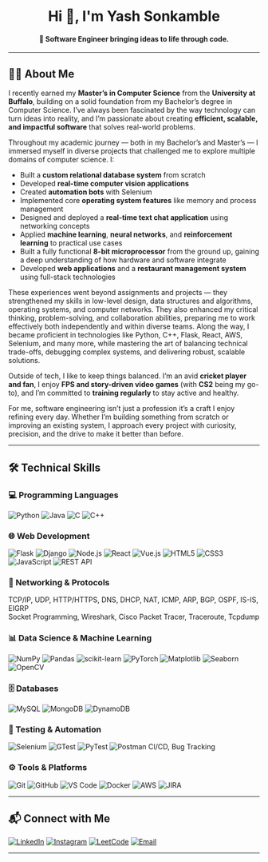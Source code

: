 <h1 align="center">Hi 👋, I'm Yash Sonkamble</h1>
<h4 align="center">🚀 Software Engineer bringing ideas to life through code.</h4>

---

## 🧑‍💻 About Me  

I recently earned my **Master’s in Computer Science** from the **University at Buffalo**, building on a solid foundation from my Bachelor’s degree in Computer Science. I’ve always been fascinated by the way technology can turn ideas into reality, and I’m passionate about creating **efficient, scalable, and impactful software** that solves real-world problems.  

Throughout my academic journey — both in my Bachelor’s and Master’s — I immersed myself in diverse projects that challenged me to explore multiple domains of computer science. I:  

- Built a **custom relational database system** from scratch  
- Developed **real-time computer vision applications**  
- Created **automation bots** with Selenium  
- Implemented core **operating system features** like memory and process management  
- Designed and deployed a **real-time text chat application** using networking concepts  
- Applied **machine learning**, **neural networks**, and **reinforcement learning** to practical use cases  
- Built a fully functional **8-bit microprocessor** from the ground up, gaining a deep understanding of how hardware and software integrate  
- Developed **web applications** and a **restaurant management system** using full-stack technologies  

These experiences went beyond assignments and projects — they strengthened my skills in low-level design, data structures and algorithms, operating systems, and computer networks. They also enhanced my critical thinking, problem-solving, and collaboration abilities, preparing me to work effectively both independently and within diverse teams. Along the way, I became proficient in technologies like Python, C++, Flask, React, AWS, Selenium, and many more, while mastering the art of balancing technical trade-offs, debugging complex systems, and delivering robust, scalable solutions.

Outside of tech, I like to keep things balanced. I’m an avid **cricket player and fan**, I enjoy **FPS and story-driven video games** (with **CS2** being my go-to), and I’m committed to **training regularly** to stay active and healthy.  

For me, software engineering isn’t just a profession it’s a craft I enjoy refining every day. Whether I’m building something from scratch or improving an existing system, I approach every project with curiosity, precision, and the drive to make it better than before.  

---

## 🛠 Technical Skills

### 💻 Programming Languages  
![Python](https://img.shields.io/badge/-Python-3776AB?style=flat&logo=python&logoColor=white)
![Java](https://img.shields.io/badge/-Java-007396?style=flat&logo=java&logoColor=white)
![C](https://img.shields.io/badge/-C-00599C?style=flat&logo=c&logoColor=white)
![C++](https://img.shields.io/badge/-C++-00599C?style=flat&logo=c%2B%2B&logoColor=white)

### 🌐 Web Development  
![Flask](https://img.shields.io/badge/-Flask-000000?style=flat&logo=flask&logoColor=white)
![Django](https://img.shields.io/badge/-Django-092E20?style=flat&logo=django&logoColor=white)
![Node.js](https://img.shields.io/badge/-Node.js-339933?style=flat&logo=node.js&logoColor=white)
![React](https://img.shields.io/badge/-React-61DAFB?style=flat&logo=react&logoColor=black)
![Vue.js](https://img.shields.io/badge/-Vue.js-4FC08D?style=flat&logo=vue.js&logoColor=white)
![HTML5](https://img.shields.io/badge/-HTML5-E34F26?style=flat&logo=html5&logoColor=white)
![CSS3](https://img.shields.io/badge/-CSS3-1572B6?style=flat&logo=css3&logoColor=white)
![JavaScript](https://img.shields.io/badge/-JavaScript-F7DF1E?style=flat&logo=javascript&logoColor=black)
![REST API](https://img.shields.io/badge/-REST%20API-02569B?style=flat)

### 📡 Networking & Protocols  
TCP/IP, UDP, HTTP/HTTPS, DNS, DHCP, NAT, ICMP, ARP, BGP, OSPF, IS-IS, EIGRP  
Socket Programming, Wireshark, Cisco Packet Tracer, Traceroute, Tcpdump

### 📊 Data Science & Machine Learning  
![NumPy](https://img.shields.io/badge/-NumPy-013243?style=flat&logo=numpy&logoColor=white)
![Pandas](https://img.shields.io/badge/-Pandas-150458?style=flat&logo=pandas&logoColor=white)
![scikit-learn](https://img.shields.io/badge/-scikit--learn-F7931E?style=flat&logo=scikit-learn&logoColor=white)
![PyTorch](https://img.shields.io/badge/-PyTorch-EE4C2C?style=flat&logo=pytorch&logoColor=white)
![Matplotlib](https://img.shields.io/badge/-Matplotlib-11557C?style=flat)
![Seaborn](https://img.shields.io/badge/-Seaborn-5A9?style=flat)
![OpenCV](https://img.shields.io/badge/-OpenCV-5C3EE8?style=flat&logo=opencv&logoColor=white)

### 🗄 Databases  
![MySQL](https://img.shields.io/badge/-MySQL-4479A1?style=flat&logo=mysql&logoColor=white)
![MongoDB](https://img.shields.io/badge/-MongoDB-47A248?style=flat&logo=mongodb&logoColor=white)
![DynamoDB](https://img.shields.io/badge/-DynamoDB-4053D6?style=flat&logo=amazon-dynamodb&logoColor=white)

### 🧪 Testing & Automation  
![Selenium](https://img.shields.io/badge/-Selenium-43B02A?style=flat&logo=selenium&logoColor=white)
![GTest](https://img.shields.io/badge/-GTest-007396?style=flat)
![PyTest](https://img.shields.io/badge/-PyTest-0A9EDC?style=flat)
![Postman](https://img.shields.io/badge/-Postman-FF6C37?style=flat&logo=postman&logoColor=white)
CI/CD, Bug Tracking

### ⚙ Tools & Platforms  
![Git](https://img.shields.io/badge/-Git-F05032?style=flat&logo=git&logoColor=white)
![GitHub](https://img.shields.io/badge/-GitHub-181717?style=flat&logo=github&logoColor=white)
![VS Code](https://img.shields.io/badge/-VS%20Code-007ACC?style=flat&logo=visual-studio-code&logoColor=white)
![Docker](https://img.shields.io/badge/-Docker-2496ED?style=flat&logo=docker&logoColor=white)
![AWS](https://img.shields.io/badge/-AWS-232F3E?style=flat&logo=amazon-aws&logoColor=white)
![JIRA](https://img.shields.io/badge/-JIRA-0052CC?style=flat&logo=jira&logoColor=white)

---

## 📬 Connect with Me  
[![LinkedIn](https://img.shields.io/badge/-LinkedIn-0A66C2?style=flat&logo=linkedin&logoColor=white)](https://www.linkedin.com/in/yash-sonkamble/)
[![Instagram](https://img.shields.io/badge/-Instagram-E4405F?style=flat&logo=instagram&logoColor=white)](https://www.instagram.com/_mrkira_/)
[![LeetCode](https://img.shields.io/badge/-LeetCode-FFA116?style=flat&logo=leetcode&logoColor=black)](https://leetcode.com/u/yashsonkamble/)
[![Email](https://img.shields.io/badge/-Email-D14836?style=flat&logo=gmail&logoColor=white)](mailto:yash.sonkamble2000@gmail.com)

---
